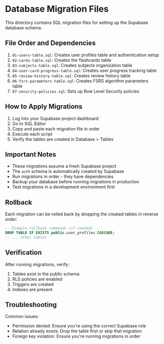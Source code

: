 # Database Migration Files

This directory contains SQL migration files for setting up the Supabase database schema.

## File Order and Dependencies

1. `01-users-table.sql`: Creates user profiles table and authentication setup
2. `02-cards-table.sql`: Creates the flashcards table
3. `03-subjects-table.sql`: Creates subjects organization table
4. `04-user-card-progress-table.sql`: Creates user progress tracking table
5. `05-review-history-table.sql`: Creates review history table
6. `06-fsrs-parameters-table.sql`: Creates FSRS algorithm parameters table
7. `07-security-policies.sql`: Sets up Row Level Security policies

## How to Apply Migrations

1. Log into your Supabase project dashboard
2. Go to SQL Editor
3. Copy and paste each migration file in order
4. Execute each script
5. Verify the tables are created in Database > Tables

## Important Notes

- These migrations assume a fresh Supabase project
- The `auth` schema is automatically created by Supabase
- Run migrations in order - they have dependencies
- Backup your database before running migrations in production
- Test migrations in a development environment first

## Rollback

Each migration can be rolled back by dropping the created tables in reverse order:

```sql
-- Example rollback commands (if needed)
DROP TABLE IF EXISTS public.user_profiles CASCADE;
-- ... other tables
```

## Verification

After running migrations, verify:
1. Tables exist in the public schema
2. RLS policies are enabled
3. Triggers are created
4. Indexes are present

## Troubleshooting

Common issues:
- Permission denied: Ensure you're using the correct Supabase role
- Relation already exists: Drop the table first or skip that migration
- Foreign key violation: Ensure you're running migrations in order 